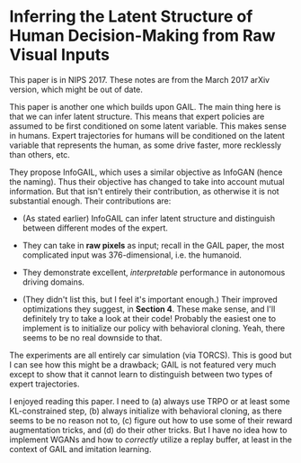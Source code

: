 # Inferring the Latent Structure of Human Decision-Making from Raw Visual Inputs

This paper is in NIPS 2017. These notes are from the March 2017 arXiv version,
which might be out of date.

This paper is another one which builds upon GAIL. The main thing here is that we
can infer latent structure. This means that expert policies are assumed to be
first conditioned on some latent variable. This makes sense in humans. Expert
trajectories for humans will be conditioned on the latent variable that
represents the human, as some drive faster, more recklessly than others, etc.

They propose InfoGAIL, which uses a similar objective as InfoGAN (hence the
naming). Thus their objective has changed to take into account mutual
information. But that isn't entirely their contribution, as otherwise it is not
substantial enough. Their contributions are:

- (As stated earlier) InfoGAIL can infer latent structure and distinguish
  between different modes of the expert.

- They can take in **raw pixels** as input; recall in the GAIL paper, the most
  complicated input was 376-dimensional, i.e. the humanoid.

- They demonstrate excellent, *interpretable* performance in autonomous driving
  domains.

- (They didn't list this, but I feel it's important enough.) Their improved
  optimizations they suggest, in **Section 4**. These make sense, and I'll
  definitely try to take a look at their code! Probably the easiest one to
  implement is to initialize our policy with behavioral cloning. Yeah, there
  seems to be no real downside to that.

The experiments are all entirely car simulation (via TORCS). This is good but I
can see how this might be a drawback; GAIL is not featured very much except to
show that it cannot learn to distinguish between two types of expert
trajectories.

I enjoyed reading this paper. I need to (a) always use TRPO or at least some
KL-constrained step, (b) always initialize with behavioral cloning, as there
seems to be no reason not to, (c) figure out how to use some of their reward
augmentation tricks, and (d) do their other tricks. But I have no idea how to
implement WGANs and how to *correctly* utilize a replay buffer, at least in the
context of GAIL and imitation learning.
